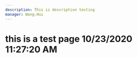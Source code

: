 ```yaml
---
description: This is description testing
manager: Wang.Hui
---
```

# this is a test page 10/23/2020 11:27:20 AM